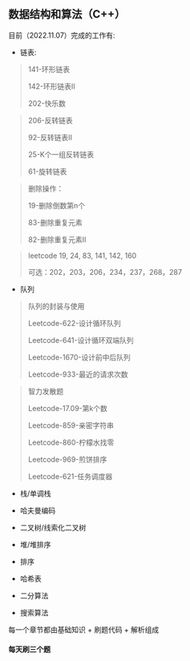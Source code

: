 
## 数据结构和算法（C++）
目前（2022.11.07）完成的工作有:
   * 链表: 

>141-环形链表
>
>142-环形链表II
>
>202-快乐数



>206-反转链表
>
>92-反转链表II
>
>25-K个一组反转链表
>
>61-旋转链表



>删除操作：
>
>19-删除倒数第n个
>
>83-删除重复元素
>
>82-删除重复元素II



>leetcode 19, 24, 83, 141, 142, 160
>
>可选：202，203，206，234，237，268，287

   * 队列

> 队列的封装与使用 
>
> Leetcode-622-设计循环队列 
>
> Leetcode-641-设计循环双端队列 
>
> Leetcode-1670-设计前中后队列 
>
> Leetcode-933-最近的请求次数 



> 智力发散题 
>
> Leetcode-17.09-第k个数 
>
> Leetcode-859-亲密字符串 
>
> Leetcode-860-柠檬水找零 
>
> Leetcode-969-煎饼排序 
>
> Leetcode-621-任务调度器



   * 栈/单调栈

   * 哈夫曼编码

   * 二叉树/线索化二叉树

   * 堆/堆排序

   * 排序

   * 哈希表

   * 二分算法

   * 搜索算法

每一个章节都由基础知识 + 刷题代码 + 解析组成

#### 每天刷三个题

